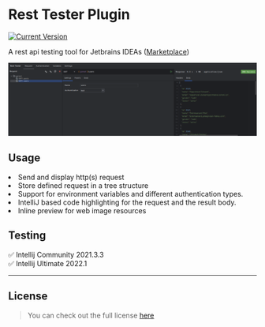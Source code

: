 # Rest Tester Plugin

[![Current Version](https://img.shields.io/badge/version-1.1.1-green.svg)](https://github.com/ChargeIn/RestTester)

A rest api testing tool for Jetbrains IDEAs ([Marketplace](https://plugins.jetbrains.com/plugin/20924-rest-tester))

![Rest Tester Preview](https://github.com/ChargeIn/RestTester/blob/master/.github/demo.png)

## Usage

<li>Send and display http(s) request</li>
<li>Store defined request in a tree structure</li>
<li>Support for environment variables and different authentication types.</li>
<li>IntelliJ based code highlighting for the request and the result body.</li>
<li>Inline preview for web image resources</li>

## Testing

&#9989; Intellij Community 2021.3.3\
&#9989; Intellij Ultimate 2022.1

---

## License

> You can check out the full license [here](https://github.com/ChargeIn/RestTester/blob/master/LICENSE)

